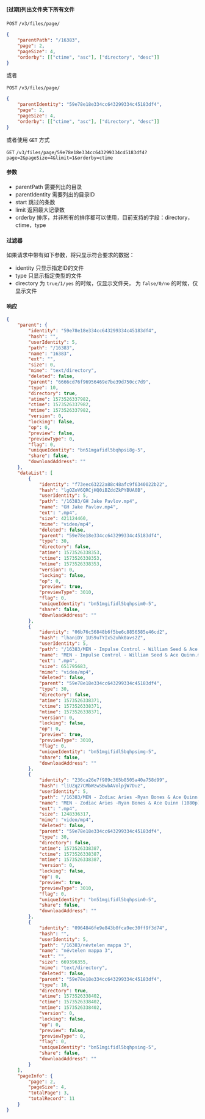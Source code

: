 #### [过期]列出文件夹下所有文件

```POST``` ```/v3/files/page/```

```json
{
	"parentPath": "/16383",
	"page": 2,
	"pageSize": 4,
	"orderby": [["ctime", "asc"], ["directory", "desc"]]
}
```

或者

```POST``` ```/v3/files/page/```

```json
{
	"parentIdentity": "59e78e18e334cc643299334c45183df4",
	"page": 2,
	"pageSize": 4,
	"orderby": [["ctime", "asc"], ["directory", "desc"]]
}
```

或者使用 ```GET``` 方式

```GET``` ```/v3/files/page/59e78e18e334cc643299334c45183df4?page=2&pageSize=4&limit=1&orderby=ctime```


#### 参数

* parentPath 需要列出的目录
* parentIdentity 需要列出的目录ID
* start 跳过的条数
* limit 返回最大记录数
* orderby 排序，并非所有的排序都可以使用，目前支持的字段：directory，ctime，type

#### 过滤器

如果请求中带有如下参数，将只显示符合要求的数据：

* identity 只显示指定ID的文件
* type 只显示指定类型的文件
* directory 为 ```true/1/yes``` 的时候，仅显示文件夹， 为 ```false/0/no``` 的时候，仅显示文件

#### 响应

```json
{
    "parent": {
        "identity": "59e78e18e334cc643299334c45183df4",
        "hash": "",
        "userIdentity": 5,
        "path": "/16383",
        "name": "16383",
        "ext": "",
        "size": 0,
        "mime": "text/directory",
        "deleted": false,
        "parent": "6666cd76f96956469e7be39d750cc7d9",
        "type": 10,
        "directory": true,
        "atime": 1573526337982,
        "ctime": 1573526337982,
        "mtime": 1573526337982,
        "version": 0,
        "locking": false,
        "op": 0,
        "preview": false,
        "previewType": 0,
        "flag": 0,
        "uniqueIdentity": "bn51mgafidl5bqhpsi8g-5",
        "share": false,
        "downloadAddress": ""
    },
    "dataList": [
        {
            "identity": "f73eec63222a88c48afc9f6340022b22",
            "hash": "lgOZoV6QRCjHQ0iBZddZkPYBUA0B",
            "userIdentity": 5,
            "path": "/16383/GH Jake Pavlov.mp4",
            "name": "GH Jake Pavlov.mp4",
            "ext": ".mp4",
            "size": 421124460,
            "mime": "video/mp4",
            "deleted": false,
            "parent": "59e78e18e334cc643299334c45183df4",
            "type": 30,
            "directory": false,
            "atime": 1573526338353,
            "ctime": 1573526338353,
            "mtime": 1573526338353,
            "version": 0,
            "locking": false,
            "op": 0,
            "preview": true,
            "previewType": 3010,
            "flag": 0,
            "uniqueIdentity": "bn51mgifidl5bqhpsim0-5",
            "share": false,
            "downloadAddress": ""
        },
        {
            "identity": "06b76c56848b6f5be6c8856585e46cd2",
            "hash": "lhaniDY_1U59uTYIx52uhk0avs2Z",
            "userIdentity": 5,
            "path": "/16383/MEN - Impulse Control - William Seed & Ace Quinn.mp4",
            "name": "MEN - Impulse Control - William Seed & Ace Quinn.mp4",
            "ext": ".mp4",
            "size": 651795683,
            "mime": "video/mp4",
            "deleted": false,
            "parent": "59e78e18e334cc643299334c45183df4",
            "type": 30,
            "directory": false,
            "atime": 1573526338371,
            "ctime": 1573526338371,
            "mtime": 1573526338371,
            "version": 0,
            "locking": false,
            "op": 0,
            "preview": true,
            "previewType": 3010,
            "flag": 0,
            "uniqueIdentity": "bn51mgifidl5bqhpsimg-5",
            "share": false,
            "downloadAddress": ""
        },
        {
            "identity": "236ca26e7f989c365b8505a40a758d99",
            "hash": "liUZq27CMbWzwSBwbAVolpjW7Duz",
            "userIdentity": 5,
            "path": "/16383/MEN - Zodiac Aries -Ryan Bones & Ace Quinn (1080p).mp4",
            "name": "MEN - Zodiac Aries -Ryan Bones & Ace Quinn (1080p).mp4",
            "ext": ".mp4",
            "size": 1248336317,
            "mime": "video/mp4",
            "deleted": false,
            "parent": "59e78e18e334cc643299334c45183df4",
            "type": 30,
            "directory": false,
            "atime": 1573526338387,
            "ctime": 1573526338387,
            "mtime": 1573526338387,
            "version": 0,
            "locking": false,
            "op": 0,
            "preview": true,
            "previewType": 3010,
            "flag": 0,
            "uniqueIdentity": "bn51mgifidl5bqhpsin0-5",
            "share": false,
            "downloadAddress": ""
        },
        {
            "identity": "0964846fe9e843b0fca9ec30ff9f3d74",
            "hash": "",
            "userIdentity": 5,
            "path": "/16383/névtelen mappa 3",
            "name": "névtelen mappa 3",
            "ext": "",
            "size": 669396355,
            "mime": "text/directory",
            "deleted": false,
            "parent": "59e78e18e334cc643299334c45183df4",
            "type": 10,
            "directory": true,
            "atime": 1573526338402,
            "ctime": 1573526338402,
            "mtime": 1573526338402,
            "version": 0,
            "locking": false,
            "op": 0,
            "preview": false,
            "previewType": 0,
            "flag": 0,
            "uniqueIdentity": "bn51mgifidl5bqhpsing-5",
            "share": false,
            "downloadAddress": ""
        }
    ],
    "pageInfo": {
        "page": 2,
        "pageSize": 4,
        "totalPage": 3,
        "totalRecord": 11
    }
}
```
